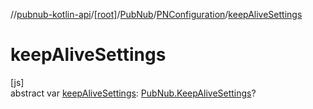 //[pubnub-kotlin-api](../../../../index.md)/[[root]](../../index.md)/[PubNub](../index.md)/[PNConfiguration](index.md)/[keepAliveSettings](keep-alive-settings.md)

# keepAliveSettings

[js]\
abstract var [keepAliveSettings](keep-alive-settings.md): [PubNub.KeepAliveSettings](../-keep-alive-settings/index.md)?
